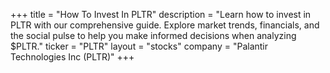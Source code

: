+++
title = "How To Invest In PLTR"
description = "Learn how to invest in PLTR with our comprehensive guide. Explore market trends, financials, and the social pulse to help you make informed decisions when analyzing $PLTR."
ticker = "PLTR"
layout = "stocks"
company = "Palantir Technologies Inc (PLTR)"
+++

